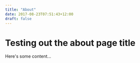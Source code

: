 ```yaml
---
title: "About"
date: 2017-08-23T07:51:43+12:00
draft: false
---
```


# Testing out the about page title

Here's some content...